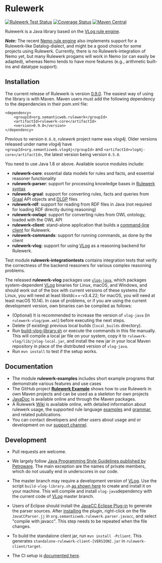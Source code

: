 Rulewerk
======
[![Rulewerk Test Status](https://github.com/knowsys/rulewerk/workflows/Rulewerk%20Tests/badge.svg?branch=master)](https://github.com/knowsys/rulewerk/actions?query=workflow:Rulewerk+Tests)
[![Coverage Status](https://coveralls.io/repos/github/knowsys/rulewerk/badge.svg?branch=master)](https://coveralls.io/github/knowsys/rulewerk?branch=master)
[![Maven Central](https://maven-badges.herokuapp.com/maven-central/org.semanticweb.rulewerk/rulewerk-parent/badge.svg)](http://search.maven.org/#search|ga|1|g%3A%22org.semanticweb.rulewerk%22)

Rulewerk is a Java library based on the [VLog rule engine](https://github.com/karmaresearch/vlog).

***Note:*** The recent [Nemo rule engine](https://github.com/knowsys/nemo) also implements support for a Rulewerk-like Datalog-dialect, and might be a good choice for some projects using Rulewerk. Currently, there is no Rulewerk-integration of Nemo yet, but many Rulewerk progams will work in Nemo (or can easily be adapted), whereas Nemo tends to have more features (e.g., arithmetic built-ins and datatype support).

Installation
------------

The current release of Rulewerk is version [0.9.0](https://github.com/knowsys/rulewerk/releases/tag/v0.9.0). The easiest way of using the library is with Maven. Maven users must add the following dependency to the dependencies in their pom.xml file:

```
<dependency>
	<groupId>org.semanticweb.rulewerk</groupId>
	<artifactId>rulewerk-core</artifactId>
	<version>0.9.0</version>
</dependency>
```

Previous to version `0.6.0`, *rulewerk* project name was *vlog4j*. Older versions released under name *vlog4j* have `<groupId>org.semanticweb.vlog4j</groupId>` and `<artifactId>vlog4j-core</artifactId>`, the latest version being version `0.5.0`.


You need to use Java 1.8 or above. Available source modules include:

* **rulewerk-core**: essential data models for rules and facts, and essential reasoner functionality
* **rulewerk-parser**: support for processing knowledge bases in [Rulewerk syntax](https://github.com/knowsys/rulewerk/wiki/Rule-syntax-grammar)
* **rulewerk-graal**: support for converting rules, facts and queries from [Graal](http://graphik-team.github.io/graal/) API objects and [DLGP](http://graphik-team.github.io/graal/doc/dlgp) files
* **rulewerk-rdf**: support for reading from RDF files in Java (not required for loading RDF directly during reasoning)
* **rulewerk-owlapi**: support for converting rules from OWL ontology, loaded with the OWL API
* **rulewerk-client**: stand-alone application that builds a [command-line client](https://github.com/knowsys/rulewerk/wiki/Standalone-client) for Rulewerk.
* **rulewerk-commands**: support for running commands, as done by the client
* **rulewerk-vlog**: support for using [VLog](https://github.com/karmaresearch/vlog) as a reasoning backend for Rulewerk.

Test module **rulewerk-integrationtests** contains integration tests that verify the correctness of the backend reasoners for various complex reasoning problems.

<a name="anchor-build-vlog">The released **rulewerk-vlog** packages use [`vlog-java`](https://search.maven.org/search?q=a:vlog-java), which packages system-dependent [VLog](https://github.com/karmaresearch/vlog) binaries for Linux, macOS, and Windows, and should work out of the box with current versions of these systems (for Linux, you will need at least libstdc++-v3.4.22; for macOS, you will need at least macOS 10.14). In case of problems, or if you are using the current development version, own binaries can be compiled as follows:
* (Optional) It is recommended to increase the version of `vlog-java` (in `rulewerk-vlog/pom.xml`) before executing the next steps.
* Delete (if existing) previous local builds (`local_builds` directory).
* Run [build-vlog-library.sh](https://github.com/knowsys/rulewerk/blob/master/build-vlog-library.sh) or execute the commands in this file manually. This will compile a local jar file on your system, copy it to ```rulewerk-vlog/lib/jvlog-local.jar```, and install the new jar in your local Maven repository in place of the distributed version of `vlog-java`.
* Run ```mvn install``` to test if the setup works.</a>



Documentation
-------------

* The module **rulewerk-examples** includes short example programs that demonstrate various features and use cases
* The GitHub project **[Rulewerk Example](https://github.com/knowsys/rulewerk-example)** shows how to use Rulewerk in own Maven projects and can be used as a skeleton for own projects
* [JavaDoc](https://knowsys.github.io/rulewerk/) is available online and through the Maven packages.
* A Rulewerk [Wiki](https://github.com/knowsys/rulewerk/wiki) is available online, with detailed information about rulewerk usage, the supported rule language [examples](https://github.com/knowsys/rulewerk/wiki/Rule-syntax-by-examples) and [grammar](https://github.com/knowsys/rulewerk/wiki/Rule-syntax-grammar), and related publications.
* You can contact developers and other users about usage and or development on our [support channel](https://matrix.to/#/#rulewerk-support:tu-dresden.de).

Development
-----------

* Pull requests are welcome.
* We largely follow [Java Programming Style Guidelines published by Petroware](https://petroware.no/javastyle.html). The main exception are the names of private members, which do not usually end in underscores in our code.

* The master branch may require a development version of [VLog](https://github.com/karmaresearch/vlog).
Use the script `build-vlog-library.sh` [as shown here](#anchor-build-vlog) to create and install it on your machine. This will compile and install `vlog-java`dependency with the current code of [VLog](https://github.com/karmaresearch/vlog) master branch.



* Users of Eclipse should install the [JavaCC Eclipse Plug-in](https://marketplace.eclipse.org/content/javacc-eclipse-plug) to generate the parser sources. After [installing](https://marketplace.eclipse.org/content/javacc-eclipse-plug/help) the plugin, right-click on the file `JavaCCParser.jj` in `org.semanticweb.rulewerk.parser.javacc`, and select "compile with javacc". This step needs to be repeated when the file changes.
* To build the standalone client jar, run `mvn install -Pclient`. This generates `standalone-rulewerk-client-[VERSION].jar` in `rulewerk-client/target`.
* The CI setup is [documented here](https://github.com/knowsys/rulewerk/wiki/CI-Setup).
